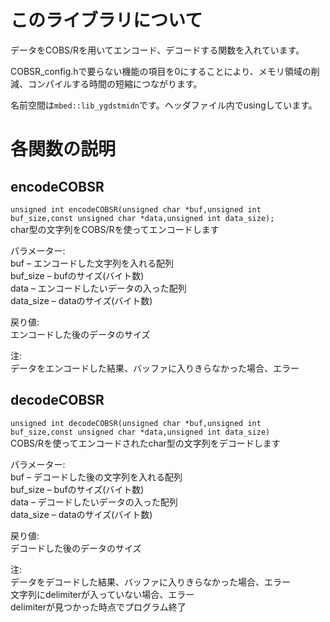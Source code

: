 # このライブラリについて

データをCOBS/Rを用いてエンコード、デコードする関数を入れています。

COBSR_config.hで要らない機能の項目を0にすることにより、メモリ領域の削減、コンパイルする時間の短縮につながります。

名前空間は`mbed::lib_ygdstmidn`です。ヘッダファイル内でusingしています。

# 各関数の説明

## encodeCOBSR

`unsigned int encodeCOBSR(unsigned char *buf,unsigned int buf_size,const unsigned char *data,unsigned int data_size);`<br>
char型の文字列をCOBS/Rを使ってエンコードします

パラメーター:<br>
buf – エンコードした文字列を入れる配列<br>
buf_size – bufのサイズ(バイト数)<br>
data – エンコードしたいデータの入った配列<br>
data_size – dataのサイズ(バイト数)

戻り値:<br>
エンコードした後のデータのサイズ

注:<br>
データをエンコードした結果、バッファに入りきらなかった場合、エラー

## decodeCOBSR

`unsigned int decodeCOBSR(unsigned char *buf,unsigned int buf_size,const unsigned char *data,unsigned int data_size)`<br>
COBS/Rを使ってエンコードされたchar型の文字列をデコードします

パラメーター:<br>
buf – デコードした後の文字列を入れる配列<br>
buf_size – bufのサイズ(バイト数)<br>
data – デコードしたいデータの入った配列<br>
data_size – dataのサイズ(バイト数)

戻り値:<br>
デコードした後のデータのサイズ

注:<br>
データをデコードした結果、バッファに入りきらなかった場合、エラー<br>
文字列にdelimiterが入っていない場合、エラー<br>
delimiterが見つかった時点でプログラム終了<br>